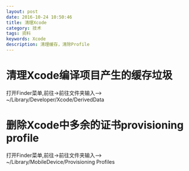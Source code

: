 ```yaml
---
layout: post
date: 2016-10-24 10:50:46
title: 清理Xcode
category: 技术
tags: 资料
keywords: Xcode
description: 清理缓存，清除Profile
---
```

# 清理Xcode编译项目产生的缓存垃圾

打开Finder菜单,前往->前往文件夹输入—> ~/Library/Developer/Xcode/DerivedData

# 删除Xcode中多余的证书provisioning profile



打开Finder菜单,前往->前往文件夹输入—> ~/Library/MobileDevice/Provisioning Profiles 


